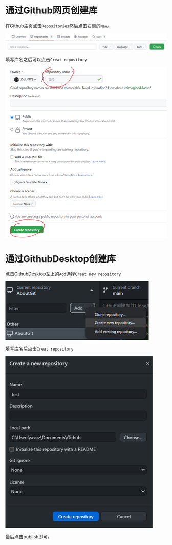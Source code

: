 # 通过Github网页创建库
在Github主页点击`Repositories`然后点击右侧的`New`。  

![Github截图](images\P1.png "Github截图")

填写库名之后可以点击`Creat repository`  

![Github截图](images\P2.png "Github截图")

# 通过GithubDesktop创建库
点击GithubDesktop左上的`Add`选择`Creat new repository`  

![GithubDesktop截图](images\P3.png "GithubDesktop截图")

填写库名后点击`Creat repository`  

![GithubDesktop截图](images\P4.png "GithunDesktop截图")

最后点击publish即可。

